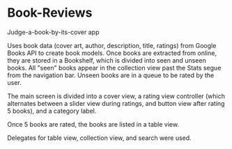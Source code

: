 # Book-Reviews
Judge-a-book-by-its-cover app

Uses book data (cover art, author, description, title, ratings) from Google Books API to create book models.  Once books are extracted from online, they are stored in a Bookshelf, which is divided into seen and unseen books.  All "seen" books appear in the collection view past the Stats segue from the navigation bar. Unseen books are in a queue to be rated by the user.

The main screen is divided into a cover view, a rating view controller (which alternates between a slider view during ratings, and button view after rating 5 books), and a category label.  

Once 5 books are rated, the books are listed in a table view.

Delegates for table view, collection view, and search were used. 
